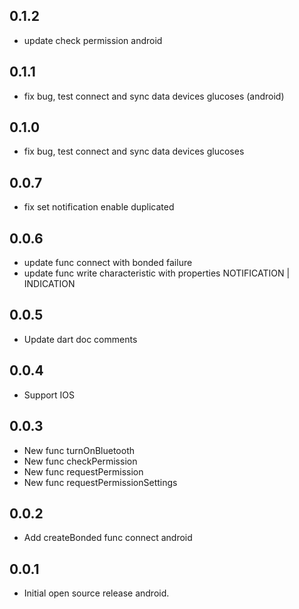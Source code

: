 ## 0.1.2

* update check permission android
## 0.1.1

* fix bug, test connect and sync data devices glucoses (android)

## 0.1.0

* fix bug, test connect and sync data devices glucoses

## 0.0.7

* fix set notification enable duplicated

## 0.0.6

* update func connect with bonded failure
* update func write characteristic with properties NOTIFICATION | INDICATION

## 0.0.5

* Update dart doc comments

## 0.0.4

* Support IOS

## 0.0.3

* New func turnOnBluetooth
* New func checkPermission
* New func requestPermission
* New func requestPermissionSettings

## 0.0.2

* Add createBonded func connect android
## 0.0.1

* Initial open source release android.
